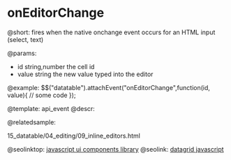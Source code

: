 onEditorChange
=============

@short:
	fires when the native onchange event occurs for an HTML input (select, text)

@params:

- id		string,number		the cell id
- value		string				the new value typed into the editor

@example:
$$("datatable").attachEvent("onEditorChange",function(id, value){
	// some code
});

@template:	api_event
@descr:

@relatedsample:

15_datatable/04_editing/09_inline_editors.html


@seolinktop: [javascript ui components library](https://webix.com)
@seolink: [datagrid javascript](https://webix.com/widget/datatable/)
